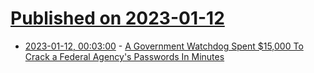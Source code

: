 # [Published on 2023-01-12](index.md)

* [2023-01-12, 00:03:00](https://it.slashdot.org/story/23/01/11/229220/a-government-watchdog-spent-15000-to-crack-a-federal-agencys-passwords-in-minutes?utm_source=rss1.0mainlinkanon&utm_medium=feed) - [A Government Watchdog Spent $15,000 To Crack a Federal Agency's Passwords In Minutes](https://it.slashdot.org/story/23/01/11/229220/a-government-watchdog-spent-15000-to-crack-a-federal-agencys-passwords-in-minutes?utm_source=rss1.0mainlinkanon&utm_medium=feed)
